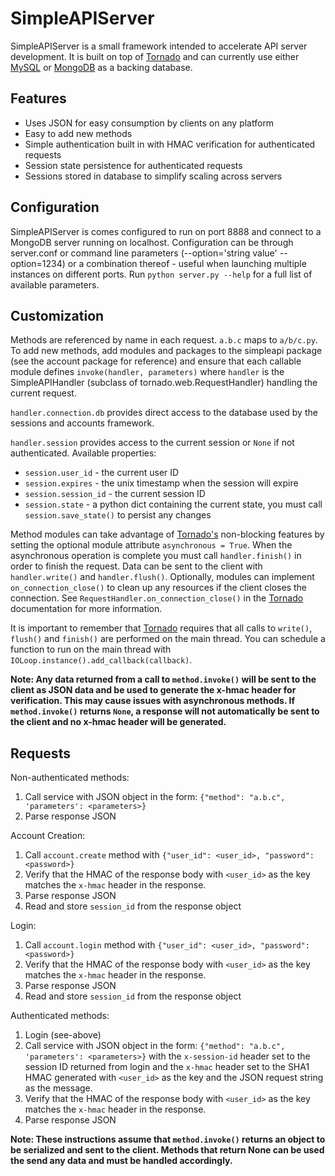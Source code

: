 SimpleAPIServer
===============
SimpleAPIServer is a small framework intended to accelerate API server development. It is
built on top of [Tornado][tornado] and can currently use either [MySQL][mysql] or [MongoDB][mongodb] as a
backing database.

Features
--------
* Uses JSON for easy consumption by clients on any platform
* Easy to add new methods
* Simple authentication built in with HMAC verification for authenticated requests
* Session state persistence for authenticated requests
* Sessions stored in database to simplify scaling across servers

Configuration
-------------
SimpleAPIServer is comes configured to run on port 8888 and connect to a MongoDB server
running on localhost. Configuration can be through server.conf or command line parameters
(--option='string value' --option=1234) or a combination thereof - useful when launching
multiple instances on different ports. Run `python server.py --help` for a full list of
available parameters.

Customization
-------------
Methods are referenced by name in each request. `a.b.c` maps to `a/b/c.py`. To add new
methods, add modules and packages to the simpleapi package (see the account package for
reference) and ensure that each callable module defines `invoke(handler, parameters)`
where `handler` is the SimpleAPIHandler (subclass of tornado.web.RequestHandler) handling
the current request.

`handler.connection.db` provides direct access to the database used by the sessions and
accounts framework.

`handler.session` provides access to the current session or `None` if not authenticated.
Available properties:
* `session.user_id` - the current user ID
* `session.expires` - the unix timestamp when the session will expire
* `session.session_id` - the current session ID
* `session.state` - a python dict containing the current state, you must call
`session.save_state()` to persist any changes

Method modules can take advantage of [Tornado's][tornado] non-blocking features by setting
the optional module attribute `asynchronous = True`. When the asynchronous operation is
complete you must call `handler.finish()` in order to finish the request. Data can be sent
to the client with `handler.write()` and `handler.flush()`. Optionally, modules can
implement `on_connection_close()` to clean up any resources if the client closes the
connection. See `RequestHandler.on_connection_close()` in the [Tornado][tornado] documentation
for more information.

It is important to remember that [Tornado][tornado] requires that all calls to `write()`,
`flush()` and `finish()` are performed on the main thread. You can schedule a function to
run on the main thread with `IOLoop.instance().add_callback(callback)`.

__Note: Any data returned from a call to `method.invoke()` will be sent to the client as
JSON data and be used to generate the x-hmac header for verification. This may cause
issues with asynchronous methods. If `method.invoke()` returns `None`, a response will not
automatically be sent to the client and no x-hmac header will be generated.__

Requests
-----------
Non-authenticated methods:
1. Call service with JSON object in the form: `{"method": "a.b.c", 'parameters': <parameters>}`
2. Parse response JSON

Account Creation:
1. Call `account.create` method with `{"user_id": <user_id>, "password": <password>}`
2. Verify that the HMAC of the response body with `<user_id>` as the key matches the `x-hmac`
header in the response.
3. Parse response JSON
4. Read and store `session_id` from the response object

Login:
1. Call `account.login` method with `{"user_id": <user_id>, "password": <password>}`
2. Verify that the HMAC of the response body with `<user_id>` as the key matches the `x-hmac`
header in the response.
3. Parse response JSON
4. Read and store `session_id` from the response object

Authenticated methods:
1. Login (see-above)
2. Call service with JSON object in the form: `{"method": "a.b.c", 'parameters': <parameters>}`
with the `x-session-id` header set to the session ID returned from login and the `x-hmac` header
set to the SHA1 HMAC generated with `<user_id>` as the key and the JSON request string as
the message.
3. Verify that the HMAC of the response body with `<user_id>` as the key matches the `x-hmac`
header in the response.
4. Parse response JSON

__Note: These instructions assume that `method.invoke()` returns an object to be serialized
and sent to the client. Methods that return None can be used the send any data and must be
handled accordingly.__

[tornado]:www.tornadoweb.org
[mysql]:http://www.mysql.com
[mongodb]:http://www.mongodb.org
